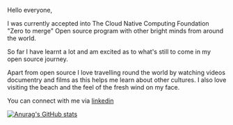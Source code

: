 Hello everyone,

I was currently accepted into The Cloud Native Computing Foundation "Zero to merge" Open source program with other bright minds from around the world. 

So far I have learnt a lot and am excited as to what's still to come in my open source journey. 

Apart from open source I love travelling round the world by watching videos documentry and films as this helps me learn about other cultures. I also love visiting 
the beach and the feel of the fresh wind on my face.

You can connect with me via [linkedin](https://www.linkedin.com/in/kayode-better) 


[![Anurag's GitHub stats](https://github-readme-stats.vercel.app/api?username=KayodeBetter)](https://github.com/KayodeBetter/github-readme-stats)



